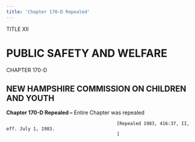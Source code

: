 ```yaml
---
title: 'Chapter 170-D Repealed'
---
```


TITLE XII
                                             
PUBLIC SAFETY AND WELFARE
=========================

CHAPTER 170-D
                                             
NEW HAMPSHIRE COMMISSION ON CHILDREN AND YOUTH
----------------------------------------------

**Chapter 170-D Repealed –** Entire Chapter was repealed


                                             [Repealed 1983, 416:37, II, eff. July 1, 1983.
                                             ]

